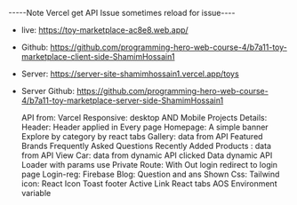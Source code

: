 -----Note Vercel get API Issue sometimes reload for issue----

  * live: https://toy-marketplace-ac8e8.web.app/
  * Github: https://github.com/programming-hero-web-course-4/b7a11-toy-marketplace-client-side-ShamimHossain1
  * Server: https://server-site-shamimhossain1.vercel.app/toys
  * Server Github: https://github.com/programming-hero-web-course-4/b7a11-toy-marketplace-server-side-ShamimHossain1

    API from: Varcel
    Responsive: desktop AND Mobile
    Projects Details:
    Header: Header applied in Every page
    Homepage:
    A simple banner
    Explore by category by react tabs
    Gallery: data from API
    Featured Brands
    Frequently Asked Questions
    Recently Added Products : data from API
    View Car: data from dynamic API
    clicked Data dynamic API Loader with params use
    Private Route: With Out login redirect to login page
    Login-reg: Firebase
    Blog: Question and ans Shown
    Css: Tailwind
    icon: React Icon
    Toast
    footer
    Active Link
    React tabs
    AOS
    Environment variable